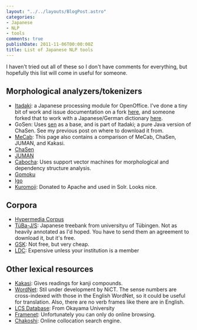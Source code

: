 ```yaml
---
layout: "../../layouts/BlogPost.astro"
categories:
- Japanese
- NLP
- tools
comments: true
publishDate: 2011-11-06T00:00:00Z
title: List of Japanese NLP tools
---
```


I haven't tried out all of these so I don't have comments for everything, but hopefully this list will come in useful for someone.

## Morphological analyzers/tokenizers

* [Itadaki](http://sourceforge.net/projects/itadaki/): a Japanese processing module for OpenOffice. I've done a tiny bit of work and issue documentation on a fork [here](https://github.com/garfieldnate/itadaki), and someone forked that to work with a Japanese/German dictionary [here](https://github.com/wichmann/Itadaki).
* GoSen: Uses [sen](http://java.net/projects/sen/) as a base, and is part of Itadaki; a pure Java version of ChaSen. See my previous post on where to download it from.
* [MeCab](http://mecab.sourceforge.net/): This page also contains a comparison of MeCab, ChaSen, JUMAN, and Kakasi.
* [ChaSen](http://chasen.naist.jp/hiki/ChaSen/?%C3%E3%E4%A5%A4%CE%C7%DB%C9%DB)
* [JUMAN](http://nlp.ist.i.kyoto-u.ac.jp/EN/index.php?JUMAN)
* [Cabocha](http://code.google.com/p/cabocha/): Uses support vector machines for morphological and dependency structure analysis.
* [Gomoku](https://github.com/sile/gomoku)
* [Igo](http://igo.sourceforge.jp/)
* [Kuromoji](https://github.com/atilika/kuromoji): Donated to Apache and used in Solr. Looks nice.

## Corpora

* [Hypermedia Corpus](http://www.env.kitakyu-u.ac.jp/corpus/docs/index.html)
* [TüBa-J/S](http://www.sfs.uni-tuebingen.de/en/tuebajs.shtml): Japanese treebank from universityu of Tübingen. Not as heavily annotated as I'd hoped. You have to send them an agreement to download it, but it's free.
* [GSK](http://www.gsk.or.jp/catalog_e.html): Not free, but very cheap.
* [LDC](http://www.ldc.upenn.edu/): Expensive unless your institution is a member

## Other lexical resources

* [Kakasi](http://kakasi.namazu.org/): Gives readings for kanji compounds.
* [WordNet](http://nlpwww.nict.go.jp/wn-ja/index.en.html): Stil under development by NiCT. The sense numbers are cross-indexed with those in the English WordNet, so it could be useful for translation. Also, there are no verb frames like there are in English.
* [LCS Database](http://cl.it.okayama-u.ac.jp/rsc/data/index.html): From Okayama University
* [Framenet](http://jfn.st.hc.keio.ac.jp/index.html): Unfortunately you can only do online browsing.
* [Chakoshi](http://tell.fll.purdue.edu/chakoshi/public.html): Online collocation search engine.

